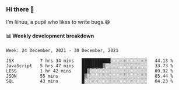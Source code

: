### Hi there 👋
I’m liihuu, a pupil who likes to write bugs.😄


#### 📊 Weekly development breakdown
<!--START_SECTION:waka-->
```text
Week: 24 December, 2021 - 30 December, 2021

JSX          7 hrs 34 mins   ███████████░░░░░░░░░░░░░░   44.13 % 
JavaScript   5 hrs 47 mins   ████████▒░░░░░░░░░░░░░░░░   33.73 % 
LESS         1 hr 42 mins    ██▒░░░░░░░░░░░░░░░░░░░░░░   09.92 % 
JSON         55 mins         █▒░░░░░░░░░░░░░░░░░░░░░░░   05.44 % 
SQL          43 mins         █░░░░░░░░░░░░░░░░░░░░░░░░   04.23 % 
```
<!--END_SECTION:waka-->

<!--
**liihuu/liihuu** is a ✨ _special_ ✨ repository because its `README.md` (this file) appears on your GitHub profile.

Here are some ideas to get you started:

- 🔭 I’m currently working on ...
- 🌱 I’m currently learning ...
- 👯 I’m looking to collaborate on ...
- 🤔 I’m looking for help with ...
- 💬 Ask me about ...
- 📫 How to reach me: ...
- 😄 Pronouns: ...
- ⚡ Fun fact: ...
-->
